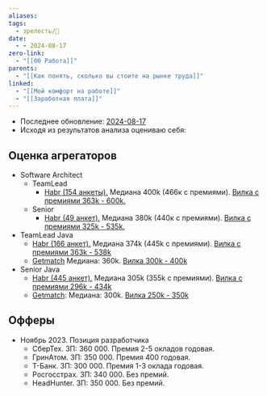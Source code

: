 ```yaml
---
aliases: 
tags:
  - зрелость/🌱
date:
  - - 2024-08-17
zero-link:
  - "[[00 Работа]]"
parents:
  - "[[Как понять, сколько вы стоите на рынке труда]]"
linked:
  - "[[Мой комфорт на работе]]"
  - "[[Заработная плата]]"
---
```

- Последнее обновление: [2024-08-17](2024-08-17)
- Исходя из результатов анализа оцениваю себя: 
## Оценка агрегаторов

- Software Architect
	- TeamLead
		- [Habr (154 анкеты).](https://career.habr.com/salaries?qualification=Lead&spec_aliases%5B%5D=software_architect) Медиана 400k (466к с премиями). [Вилка с премиями 363k - 600k.](Pasted%20image%2020240817224430.png)
	- Senior
		- [Habr (49 анкет).](https://career.habr.com/salaries?qualification=Senior&spec_aliases%5B%5D=software_architect) Медиана 380k (440к c премиями). [Вилка с премиями 325k - 535k.](Pasted%20image%2020240817224500.png)
- TeamLead Java
	- [Habr (166 анкет).](https://career.habr.com/salaries?qualification=Lead&skills%5B%5D=java&spec_aliases%5B%5D=backend) Медиана 374k (445k с премиями). [Вилка с премиями 363k - 538k](Pasted%20image%2020240817224606.png)
	- [Getmatch](https://getmatch.ru/salaries/java_scala?se=lead) Медиана: 360k. [Вилка 300k - 400k](Pasted%20image%2020240817225154.png)
- Senior Java
	- [Habr (445 анкет).](https://career.habr.com/salaries?qualification=Senior&skills%5B%5D=java&spec_aliases%5B%5D=backend) Медиана 305k (355k с премиями). [Вилка с премиями 296k - 434k](Pasted%20image%2020240817224654.png)
	- [Getmatch](https://getmatch.ru/salaries/java_scala?se=senior): Медиана: 300k. [Вилка 250k - 350k](Pasted%20image%2020240817225238.png)

## Офферы
- Ноябрь 2023. Позиция разработчика
	- СберТех. ЗП: 360 000. Премия 2-5 окладов годовая.
	- ГринАтом. ЗП: 350 000. Премия 400 годовая.
	- Т-Банк. ЗП: 300 000. Премия 1-3 оклада годовая.
	- Росгосстрах. ЗП: 340 000. Без премий.
	- HeadHunter. ЗП: 350 000. Без премий.